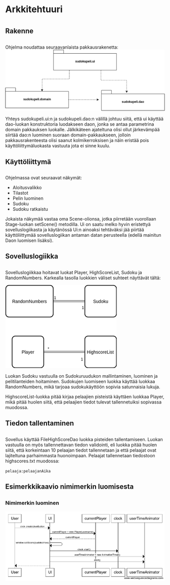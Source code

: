 
# Arkkitehtuuri <h1>

## Rakenne <h2>

Ohjelma noudattaa seuraavanlaista pakkausrakenetta:
![Pakkausrakenne](https://github.com/Roeoeri/otharkka2019/blob/master/dokumentointi/Pakkausrakenne.png)

Yhteys sudokupeli.ui:n ja sudokupeli.dao:n välillä johtuu siitä, että ui käyttää dao-luokan konstruktoria luodakseen daon, jonka se antaa parametrina domain pakkauksen luokalle. Jälkikäteen ajateltuna olisi ollut järkevämpää siirtää dao:n luominen suoraan domain-pakkaukseen, jolloin pakkausrakenteesta olisi saanut kolmikerroksisen ja näin eristää pois käyttöliittymäluokasta vastuuta jota ei sinne kuulu.

## Käyttöliittymä <h2>

Ohjelmassa ovat seuraavat näkymät:

- Aloitusvalikko
- Tilastot
- Pelin luominen
- Sudoku
- Sudoku ratkaistu

Jokaista näkymää vastaa oma Scene-olionsa, jotka piirretään vuorollaan Stage-luokan setScene() metodilla. Ui on saatu melko hyvin eristettyä sovelluslogiikasta ja käytänössä Ui:n ainoaksi tehtäväksi jää piirtää käyttöliittymää sovelluslogiikan antaman datan perusteella (edellä mainitun Daon luomisen lisäksi).

## Sovelluslogiikka <h2>

Sovelluslogiikkaa hoitavat luokat Player, HighScoreList, Sudoku ja RandomNumbers. Karkealla tasolla luokkien väliset suhteet näyttävät tältä:

![Luokkakaavio](https://github.com/Roeoeri/otharkka2019/blob/master/dokumentointi/Luokkakaavio.png)

Luokan Sudoku vastuulla on Sudokuruudukon mallintaminen, luominen ja pelitilanteiden hoitaminen. Sudokujen luomiseen luokka käyttää luokkaa RandomNumbers, mikä tarjoaa sudokukäyttöön sopivia satunnaisia lukuja. 

HighscoreList-luokka pitää kirjaa pelaajien pisteistä käyttäen luokkaa Player, mikä pitää huolen siitä, että pelaajien tiedot tulevat tallennetuiksi sopivassa muodossa. 


## Tiedon tallentaminen <h2>

Sovellus käyttää FileHighScoreDao luokka pisteiden tallentamiseen. Luokan vastuulla on myös tallennettavan tiedon validointi, eli luokka pitää huolen siitä, että korkeintaan 10 pelaajan tiedot tallennetaan ja että pelaajat ovat lajiteltuna parhaimmasta huonoimpaan. Pelaajat tallennetaan tiedostoon highscores.txt muodossa: 

`pelaaja:pelaajanAika`

## Esimerkkikaavio nimimerkin luomisesta <h2>

### Nimimerkin luominen
![Sekvenssikaavio](https://github.com/Roeoeri/otharkka2019/blob/master/dokumentointi/sekvenssikaavioKirjautuminen.png)







